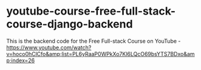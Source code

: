 # youtube-course-free-full-stack-course-django-backend
This is the backend code for the Free Full-stack Course on YouTube - https://www.youtube.com/watch?v=hoco0hClCfo&amp;list=PL6yRaaP0WPkXo7Kl6LQcO69bsYTS7BDxo&amp;index=26
